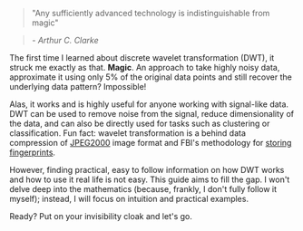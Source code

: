 >"Any sufficiently advanced technology is indistinguishable from magic"

> *- Arthur C. Clarke*

The first time I learned about discrete wavelet transformation (DWT), it struck me exactly as that. **Magic**. An approach to take highly noisy data, approximate it using only 5% of the original data points and still recover the underlying data pattern? Impossible!

Alas, it works and is highly useful for anyone working with signal-like data. DWT can be used to remove noise from the signal, reduce dimensionality of the data, and can also be directly used for tasks such as clustering or classification. Fun fact: wavelet transformation is a behind data compression of [JPEG2000](https://en.wikipedia.org/wiki/JPEG_2000) image format and FBI's methodology for [storing fingerprints](https://en.wikipedia.org/wiki/Wavelet_scalar_quantization).

However, finding practical, easy to follow information on how DWT works and how to use it real life is not easy. This guide aims to fill the gap. I won't delve deep into the mathematics (because, frankly, I don't fully follow it myself); instead, I will focus on intuition and practical examples.

Ready? Put on your invisibility cloak and let's go.
